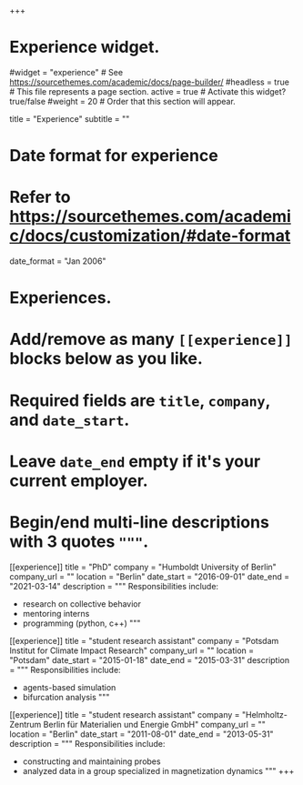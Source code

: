 +++
# Experience widget.
#widget = "experience"  # See https://sourcethemes.com/academic/docs/page-builder/
#headless = true  # This file represents a page section.
active = true  # Activate this widget? true/false
#weight = 20  # Order that this section will appear.

title = "Experience"
subtitle = ""

# Date format for experience
#   Refer to https://sourcethemes.com/academic/docs/customization/#date-format
date_format = "Jan 2006"

# Experiences.
#   Add/remove as many `[[experience]]` blocks below as you like.
#   Required fields are `title`, `company`, and `date_start`.
#   Leave `date_end` empty if it's your current employer.
#   Begin/end multi-line descriptions with 3 quotes `"""`.
[[experience]]
  title = "PhD"
  company = "Humboldt University of Berlin"  
  company_url = ""
  location = "Berlin"
  date_start = "2016-09-01"
  date_end = "2021-03-14"
  description = """
  Responsibilities include:
  * research on collective behavior
  * mentoring interns 
  * programming (python, c++)
  """
  
[[experience]]
  title = "student research assistant"
  company = "Potsdam Institut for Climate Impact Research"
  company_url = ""
  location = "Potsdam"
  date_start = "2015-01-18"
  date_end = "2015-03-31"
  description = """
  Responsibilities include:
  * agents-based simulation
  * bifurcation analysis
  """

[[experience]]
  title = "student research assistant"
  company = "Helmholtz-Zentrum Berlin für Materialien und Energie GmbH"
  company_url = ""
  location = "Berlin"
  date_start = "2011-08-01"
  date_end = "2013-05-31"
  description = """
  Responsibilities include:
  * constructing and maintaining probes
  * analyzed data in a group specialized in magnetization dynamics
  """
+++
